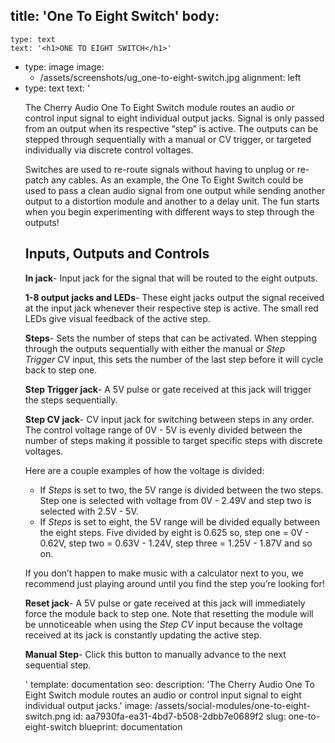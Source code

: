 title: 'One To Eight Switch'
body:
  -
    type: text
    text: '<h1>ONE TO EIGHT SWITCH</h1>'
  -
    type: image
    image:
      - /assets/screenshots/ug_one-to-eight-switch.jpg
    alignment: left
  -
    type: text
    text: '<p>The Cherry Audio One To Eight Switch module routes an audio or control input signal to eight individual output jacks. Signal is only passed from an output when its respective “step” is active. The outputs can be stepped through sequentially with a manual or CV trigger, or targeted individually via discrete control voltages.</p><p>Switches are used to re-route signals without having to unplug or re-patch any cables. As an example, the One To Eight Switch could be used to pass a clean audio signal from one output while sending another output to a distortion module and another to a delay unit. The fun starts when you begin experimenting with different ways to step through the outputs!</p><h2>Inputs, Outputs and Controls</h2><p><strong>In jack</strong>- Input jack for the signal that will be routed to the eight outputs.</p><p><strong>1-8 output jacks and LEDs</strong>- These eight jacks output the signal received at the input jack whenever their respective step is active. The small red LEDs give visual feedback of the active step.</p><p><strong>Steps</strong>- Sets the number of steps that can be activated. When stepping through the outputs sequentially with either the manual or <em>Step Trigger</em>&nbsp;CV input, this sets the number of the last step before it will cycle back to step one.</p><p><strong>Step Trigger jack</strong>- A 5V pulse or gate received at this jack will trigger the steps sequentially.</p><p><strong>Step CV jack</strong>- CV input jack for switching between steps in any order. The control voltage range of 0V - 5V is evenly divided between the number of steps making it possible to target specific steps with discrete voltages.</p><p>Here are a couple examples of how the voltage is divided:</p><ul><li>If <em>Steps</em>&nbsp;is set to two, the 5V range is divided between the two steps. Step one is selected with voltage from 0V - 2.49V and step two is selected with 2.5V - 5V.<br></li><li>If <em>Steps</em>&nbsp;is set to eight, the 5V range will be divided equally between the eight steps. Five divided by eight is 0.625 so, step one = 0V - 0.62V, step two = 0.63V - 1.24V, step three = 1.25V - 1.87V and so on.<br></li></ul><p>If you don’t happen to make music with a calculator next to you, we recommend just playing around until you find the step you’re looking for!</p><p><strong>Reset jack</strong>- A 5V pulse or gate received at this jack will immediately force the module back to step one. Note that resetting the module will be unnoticeable when using the <em>Step CV</em>&nbsp;input because the voltage received at its jack is constantly updating the active step.</p><p><strong>Manual Step</strong>- Click this button to manually advance to the next sequential step.</p>'
template: documentation
seo:
  description: 'The Cherry Audio One To Eight Switch module routes an audio or control input signal to eight individual output jacks.'
  image: /assets/social-modules/one-to-eight-switch.png
id: aa7930fa-ea31-4bd7-b508-2dbb7e0689f2
slug: one-to-eight-switch
blueprint: documentation
